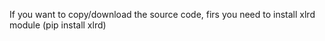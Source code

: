 
If you want to copy/download the source code, firs you need to install xlrd module (pip install xlrd)

